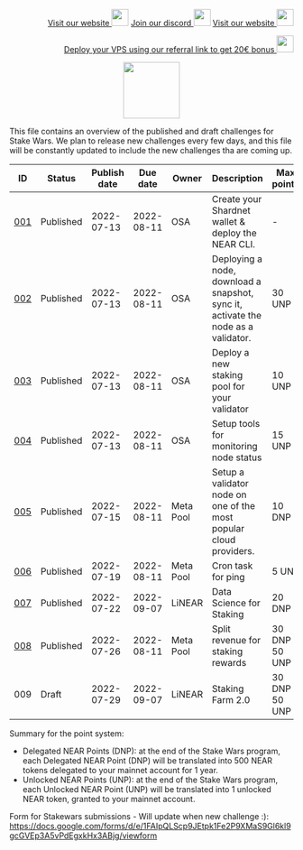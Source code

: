 <p style="font-size:14px" align="right">
<a href="https://kjnodes.com/" target="_blank">Visit our website <img src="https://user-images.githubusercontent.com/50621007/168689709-7e537ca6-b6b8-4adc-9bd0-186ea4ea4aed.png" width="30"/></a>
<a href="https://discord.gg/QmGfDKrA" target="_blank">Join our discord <img src="https://user-images.githubusercontent.com/50621007/176236430-53b0f4de-41ff-41f7-92a1-4233890a90c8.png" width="30"/></a>
<a href="https://kjnodes.com/" target="_blank">Visit our website <img src="https://user-images.githubusercontent.com/50621007/168689709-7e537ca6-b6b8-4adc-9bd0-186ea4ea4aed.png" width="30"/></a>
</p>

<p style="font-size:14px" align="right">
<a href="https://hetzner.cloud/?ref=y8pQKS2nNy7i" target="_blank">Deploy your VPS using our referral link to get 20€ bonus <img src="https://user-images.githubusercontent.com/50621007/174612278-11716b2a-d662-487e-8085-3686278dd869.png" width="30"/></a>
</p>

<p align="center">
  <img height="100" height="auto" src="https://user-images.githubusercontent.com/50621007/181006710-74674466-35ad-4f1c-9fd6-7cbe528d8973.png">
</p>

This file contains an overview of the published and draft challenges for Stake Wars. We plan to release new challenges every few days, and this file will be constantly updated to include the new challenges tha are coming up.

| ID                                                                              | Status    | Publish date | Due date   | Owner     | Description                                                                       | Max points       | Type     | Target network |
| ------------------------------------------------------------------------------- | --------- | ------------ | ---------- | --------- | --------------------------------------------------------------------------------- | ---------------- | -------- | -------------- |
| [001](https://github.com/kj89/testnet_manuals/blob/main/near/challenges/001.md) | Published | 2022-07-13   | 2022-08-11 | OSA       | Create your Shardnet wallet & deploy the NEAR CLI.                                | \-               | Core     | Shardnet       |
| [002](https://github.com/kj89/testnet_manuals/blob/main/near/challenges/002.md) | Published | 2022-07-13   | 2022-08-11 | OSA       | Deploying a node, download a snapshot, sync it, activate the node as a validator. | 30 UNP           | Core     | Shardnet       |
| [003](https://github.com/kj89/testnet_manuals/blob/main/near/challenges/003.md) | Published | 2022-07-13   | 2022-08-11 | OSA       | Deploy a new staking pool for your validator                                      | 10 UNP           | Core     | Shardnet       |
| [004](https://github.com/kj89/testnet_manuals/blob/main/near/challenges/004.md) | Published | 2022-07-13   | 2022-08-11 | OSA       | Setup tools for monitoring node status                                            | 15 UNP           | Core     | Shardnet       |
| [005](https://github.com/kj89/testnet_manuals/blob/main/near/challenges/005.md) | Published | 2022-07-15   | 2022-08-11 | Meta Pool | Setup a validator node on one of the most popular cloud providers.                | 10 DNP           | Optional | Shardnet       |
| [006](https://github.com/kj89/testnet_manuals/blob/main/near/challenges/006.md) | Published | 2022-07-19   | 2022-08-11 | Meta Pool | Cron task for ping                                                                | 5 UNP            | Core     | Shardnet       |
| [007](https://github.com/kj89/testnet_manuals/blob/main/near/challenges/007.md) | Published | 2022-07-22   | 2022-09-07 | LiNEAR    | Data Science for Staking                                                          | 20 DNP           | Optional | Shardnet       |
| [008](https://github.com/kj89/testnet_manuals/blob/main/near/challenges/008.md) | Published | 2022-07-26   | 2022-08-11 | Meta Pool | Split revenue for staking rewards                                                 | 30 DNP<br>50 UNP | Optional | Shardnet       |
| 009                                                                             | Draft     | 2022-07-29   | 2022-09-07 | LiNEAR    | Staking Farm 2.0                                                                  | 30 DNP<br>50 UNP | Optional | Shardnet       |

Summary for the point system:
* Delegated NEAR Points (DNP): at the end of the Stake Wars program, each Delegated NEAR Point (DNP) will be translated into 500 NEAR tokens delegated to your mainnet account for 1 year.
* Unlocked NEAR Points (UNP): at the end of the Stake Wars program, each Unlocked NEAR Point (UNP) will be translated into 1 unlocked NEAR token, granted to your mainnet account.

Form for Stakewars submissions - Will update when new challenge :): https://docs.google.com/forms/d/e/1FAIpQLScp9JEtpk1Fe2P9XMaS9Gl6kl9gcGVEp3A5vPdEgxkHx3ABjg/viewform
